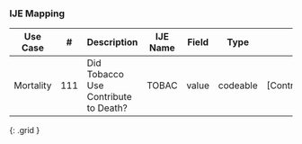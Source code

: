 ### IJE Mapping

| **Use Case** |  **#**   |  **Description**  | **IJE Name**  |  **Field**  |  **Type**  | **Value Set**  |
| :---------: | --------------- | ------------ | ------------- | ---------- | ---------- | -------------- |
| Mortality | 111 | Did Tobacco Use Contribute to Death? | TOBAC | value |codeable |[ContributoryTobaccoUseVS] |
{: .grid }
